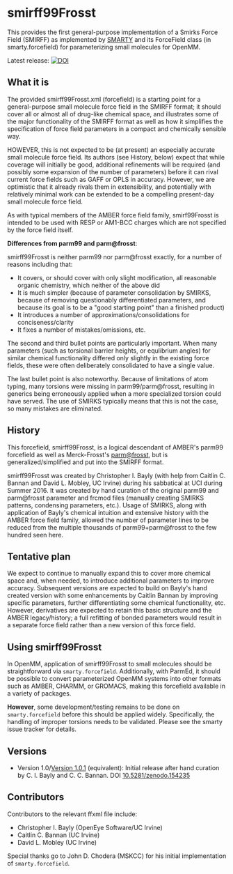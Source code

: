 # smirff99Frosst

This provides the first general-purpose implementation of a Smirks Force Field (SMIRFF) as implemented by [SMARTY](https://github.com/open-forcefield-group/smarty) and its ForceField class (in smarty.forcefield) for parameterizing small molecules for OpenMM.

Latest release: [![DOI](https://zenodo.org/badge/68331217.svg)](https://zenodo.org/badge/latestdoi/68331217)

## What it is

The provided smirff99Frosst.xml (forcefield) is a starting point for a general-purpose small molecule force field in the SMIRFF format; it should cover all or almost all of drug-like chemical space, and illustrates some of the major functionality of the SMIRFF format as well as how it simplifies the specification of force field parameters in a compact and chemically sensible way.

HOWEVER, this is not expected to be (at present) an especially accurate small molecule force field. 
Its authors (see History, below) expect that while coverage will initially be good, additional refinements will be required (and possibly some expansion of the number of parameters) before it can rival current force fields such as GAFF or OPLS in accuracy. 
However, we are optimistic that it already rivals them in extensibility, and potentially with relatively minimal work can be extended to be a compelling present-day small molecule force field.

As with typical members of the AMBER force field family, smirf99Frosst is intended to be used with RESP or AM1-BCC charges which are not specified by the force field itself.

**Differences from parm99 and parm@frosst**:

smirff99Frosst is neither parm99 nor parm@frosst exactly, for a number of reasons including that:

- It covers, or should cover with only slight modification, all reasonable organic chemistry, which neither of the above did
- It is much simpler (because of parameter consolidation by SMIRKS, because of removing questionably differentiated parameters, and because its goal is to be a "good starting point" than a finished product)
- It introduces a number of approximations/consolidations for conciseness/clarity
- It fixes a number of mistakes/omissions, etc.

The second and third bullet points are particularly important. 
When many parameters (such as torsional barrier heights, or equlibrium angles) for similar chemical functionality differed only slightly in the existing force fields, these were often deliberately consolidated to have a single value. 

The last bullet point is also noteworthy. 
Because of limitations of atom typing, many torsions were missing in parm99/parm@frosst, resulting in generics being erroneously applied when a more specialized torsion could have served.
The use of SMIRKS typically means that this is not the case, so many mistakes are eliminated.

## History

This forcefield, smirff99Frosst, is a logical descendant of AMBER's parm99 forcefield as well as Merck-Frosst's [parm@frosst](http://www.ccl.net/cca/data/parm_at_Frosst/), but is generalized/simplified and put into the SMIRFF format. 

smirff99Frosst was created by Christopher I. Bayly (with help from Caitlin C. Bannan and David L. Mobley, UC Irvine) during his sabbatical at UCI during Summer 2016.
It was created by hand curation of the original parm99 and parm@frosst parameter and frcmod files (manually creating SMIRKS patterns, condensing parameters, etc.). 
Usage of SMIRKS, along with application of Bayly's chemical intuition and extensive history with the AMBER force field family, allowed the number of parameter lines to be reduced from the multiple thousands of parm99+parm@frosst to the few hundred seen here. 

## Tentative plan

We expect to continue to manually expand this to cover more chemical space and, when needed, to introduce additional parameters to improve accuracy. 
Subsequent versions are expected to build on Bayly's hand created version with some enhancements by Caitlin Bannan by improving specific parameters, further differentiating some chemical functionality, etc. 
However, derivatives are expected to retain this basic structure and the AMBER legacy/history; a full refitting of bonded parameters would result in a separate force field rather than a new version of this force field.

## Using smirff99Frosst

In OpenMM, application of smirff99Frosst to small molecules should be straightforward via `smarty.forcefield`. 
Additionally, with ParmEd, it should be possible to convert parameterized OpenMM systems into other formats such as AMBER, CHARMM, or GROMACS, making this forcefield available in a variety of packages.

**However**, some development/testing remains to be done on `smarty.forcefield` before this should be applied widely. 
Specifically, the handling of improper torsions needs to be validated. 
Please see the smarty issue tracker for details.

## Versions
- Version 1.0/[Version 1.0.1](http://dx.doi.org/10.5281/zenodo.154235) (equivalent): Initial release after hand curation by C. I. Bayly and C. C. Bannan. DOI [10.5281/zenodo.154235](http://dx.doi.org/10.5281/zenodo.154235)

## Contributors

Contributors to the relevant ffxml file include:
- Christopher I. Bayly (OpenEye Software/UC Irvine)
- Caitlin C. Bannan (UC Irvine)
- David L. Mobley (UC Irvine)

Special thanks go to John D. Chodera (MSKCC) for his initial implementation of `smarty.forcefield`.
